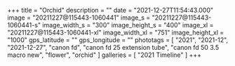 +++
title = "Orchid"
description = ""
date = "2021-12-27T11:54:43.000"
image = "20211227@115443-1060441"
image_s = "20211227@115443-1060441-s"
image_width_s = "300"
image_height_s = "400"
image_xl = "20211227@115443-1060441-xl"
image_width_xl = "751"
image_height_xl = "1000"
gps_latitude = ""
gps_longitude = ""
phototags = [ "2021", "2021-12", "2021-12-27", "canon fd", "canon fd 25 extension tube", "canon fd 50 3.5 macro new", "flower", "orchid" ]
galleries = [ "2021 Timeline" ]
+++
